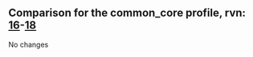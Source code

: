 ## Comparison for the common_core profile, rvn: [16](https://github.com/PRO100KatYT/FortniteProfileRevisions/tree/main/profiles/common_core/16%20common_core.json)-[18](https://github.com/PRO100KatYT/FortniteProfileRevisions/tree/main/profiles/common_core/18%20common_core.json)

No changes

